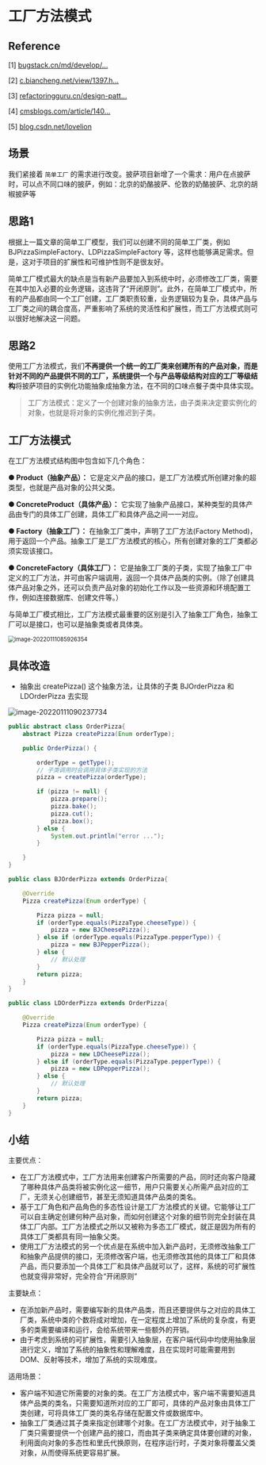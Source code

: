 # 工厂方法模式

## Reference

[1] [bugstack.cn/md/develop/…](https://link.juejin.cn?target=https%3A%2F%2Fbugstack.cn%2Fmd%2Fdevelop%2Fdesign-pattern)

[2] [c.biancheng.net/view/1397.h…](https://link.juejin.cn?target=http%3A%2F%2Fc.biancheng.net%2Fview%2F1397.html)

[3] [refactoringguru.cn/design-patt…](https://link.juejin.cn?target=https%3A%2F%2Frefactoringguru.cn%2Fdesign-patterns%2Fvisitor%2Fjava%2Fexample)

[4] [cmsblogs.com/article/140…](https://www.cmsblogs.com/article/1407700152680058880)

[5] [blog.csdn.net/lovelion](https://link.juejin.cn?target=https%3A%2F%2Fblog.csdn.net%2Flovelion)

## 场景

我们紧接着 `简单工厂` 的需求进行改变。披萨项目新增了一个需求：用户在点披萨时，可以点不同口味的披萨，例如：北京的奶酪披萨、伦敦的奶酪披萨、北京的胡椒披萨等

## 思路1

根据上一篇文章的简单工厂模型，我们可以创建不同的简单工厂类，例如 BJPizzaSimpleFactory、LDPizzaSimpleFactory 等，这样也能够满足需求。但是，这对于项目的扩展性和可维护性则不是很友好。

简单工厂模式最大的缺点是当有新产品要加入到系统中时，必须修改工厂类，需要在其中加入必要的业务逻辑，这违背了“开闭原则”。此外，在简单工厂模式中，所有的产品都由同一个工厂创建，工厂类职责较重，业务逻辑较为复杂，具体产品与工厂类之间的耦合度高，严重影响了系统的灵活性和扩展性，而工厂方法模式则可以很好地解决这一问题。

## 思路2

使用工厂方法模式，我们**不再提供一个统一的工厂类来创建所有的产品对象，而是针对不同的产品提供不同的工厂，系统提供一个与产品等级结构对应的工厂等级结构**将披萨项目的实例化功能抽象成抽象方法，在不同的口味点餐子类中具体实现。

> 工厂方法模式：定义了一个创建对象的抽象方法，由子类来决定要实例化的对象，也就是将对象的实例化推迟到子类。
>

## 工厂方法模式

在工厂方法模式结构图中包含如下几个角色：

**● Product（抽象产品）：** 它是定义产品的接口，是工厂方法模式所创建对象的超类型，也就是产品对象的公共父类。

**● ConcreteProduct（具体产品）：** 它实现了抽象产品接口，某种类型的具体产品由专门的具体工厂创建，具体工厂和具体产品之间一一对应。

**● Factory（抽象工厂）：** 在抽象工厂类中，声明了工厂方法(Factory Method)，用于返回一个产品。抽象工厂是工厂方法模式的核心，所有创建对象的工厂类都必须实现该接口。

**● ConcreteFactory（具体工厂）：** 它是抽象工厂类的子类，实现了抽象工厂中定义的工厂方法，并可由客户端调用，返回一个具体产品类的实例。（除了创建具体产品对象之外，还可以负责产品对象的初始化工作以及一些资源和环境配置工作，例如连接数据库、创建文件等。）

与简单工厂模式相比，工厂方法模式最重要的区别是引入了抽象工厂角色，抽象工厂可以是接口，也可以是抽象类或者具体类。

<img src="https://happychan.oss-cn-shenzhen.aliyuncs.com/img/image-20220111085926354.png" alt="image-20220111085926354" style="zoom:80%;" />

## 具体改造

- 抽象出 createPizza() 这个抽象方法，让具体的子类 BJOrderPizza  和 LDOrderPizza 去实现

![image-20220111090237734](https://happychan.oss-cn-shenzhen.aliyuncs.com/img/image-20220111090237734.png)

```java
public abstract class OrderPizza{
    abstract Pizza createPizza(Enum orderType);

    public OrderPizza() {

        orderType = getType();
        // 子类调用时会调用具体子类实现的方法
        pizza = createPizza(orderType);

        if (pizza != null) {
            pizza.prepare();
            pizza.bake();
            pizza.cut();
            pizza.box();
        } else {
            System.out.println("error ...");
        }

    }
}

public class BJOrderPizza extends OrderPizza{

    @Override
    Pizza createPizza(Enum orderType) {

        Pizza pizza = null;
        if (orderType.equals(PizzaType.cheeseType)) {
            pizza = new BJCheesePizza();
        } else if (orderType.equals(PizzaType.pepperType)) {
            pizza = new BJPepperPizza();
        } else {
            // 默认处理
        } 
        return pizza;
    }
}

public class LDOrderPizza extends OrderPizza{

    @Override
    Pizza createPizza(Enum orderType) {

        Pizza pizza = null;
        if (orderType.equals(PizzaType.cheeseType)) {
            pizza = new LDCheesePizza();
        } else if (orderType.equals(PizzaType.pepperType)) {
            pizza = new LDPepperPizza();
        } else {
            // 默认处理
        } 
        return pizza;
    }
}
```

## 小结

主要优点：

- 在工厂方法模式中，工厂方法用来创建客户所需要的产品，同时还向客户隐藏了哪种具体产品类将被实例化这一细节，用户只需要关心所需产品对应的工厂，无须关心创建细节，甚至无须知道具体产品类的类名。
- 基于工厂角色和产品角色的多态性设计是工厂方法模式的关键。它能够让工厂可以自主确定创建何种产品对象，而如何创建这个对象的细节则完全封装在具体工厂内部。工厂方法模式之所以又被称为多态工厂模式，就正是因为所有的具体工厂类都具有同一抽象父类。
- 使用工厂方法模式的另一个优点是在系统中加入新产品时，无须修改抽象工厂和抽象产品提供的接口，无须修改客户端，也无须修改其他的具体工厂和具体产品，而只要添加一个具体工厂和具体产品就可以了，这样，系统的可扩展性也就变得非常好，完全符合“开闭原则”

主要缺点：

- 在添加新产品时，需要编写新的具体产品类，而且还要提供与之对应的具体工厂类，系统中类的个数将成对增加，在一定程度上增加了系统的复杂度，有更多的类需要编译和运行，会给系统带来一些额外的开销。
- 由于考虑到系统的可扩展性，需要引入抽象层，在客户端代码中均使用抽象层进行定义，增加了系统的抽象性和理解难度，且在实现时可能需要用到DOM、反射等技术，增加了系统的实现难度。

适用场景：

- 客户端不知道它所需要的对象的类。在工厂方法模式中，客户端不需要知道具体产品类的类名，只需要知道所对应的工厂即可，具体的产品对象由具体工厂类创建，可将具体工厂类的类名存储在配置文件或数据库中。
- 抽象工厂类通过其子类来指定创建哪个对象。在工厂方法模式中，对于抽象工厂类只需要提供一个创建产品的接口，而由其子类来确定具体要创建的对象，利用面向对象的多态性和里氏代换原则，在程序运行时，子类对象将覆盖父类对象，从而使得系统更容易扩展。


















